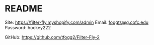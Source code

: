 
# README

Site: https://filter-fly.myshopify.com/admin
Email: foggts@g.cofc.edu
Password: hockey222

GitHub: https://github.com/tfogg2/Filter-Fly-2
